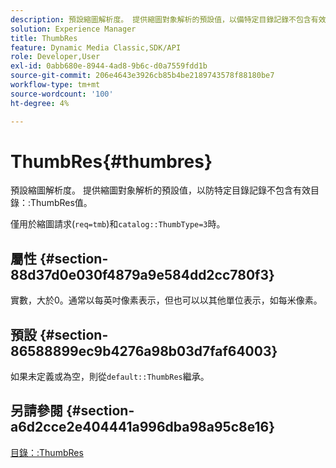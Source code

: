 ```yaml
---
description: 預設縮圖解析度。 提供縮圖對象解析的預設值，以備特定目錄記錄不包含有效的目錄ThumbRes值時使用。
solution: Experience Manager
title: ThumbRes
feature: Dynamic Media Classic,SDK/API
role: Developer,User
exl-id: 0abb680e-8944-4ad8-9b6c-d0a7559fdd1b
source-git-commit: 206e4643e3926cb85b4be2189743578f88180be7
workflow-type: tm+mt
source-wordcount: '100'
ht-degree: 4%

---
```


# ThumbRes{#thumbres}

預設縮圖解析度。 提供縮圖對象解析的預設值，以防特定目錄記錄不包含有效目錄：:ThumbRes值。

僅用於縮圖請求(`req=tmb`)和`catalog::ThumbType=3`時。

## 屬性 {#section-88d37d0e030f4879a9e584dd2cc780f3}

實數，大於0。通常以每英吋像素表示，但也可以以其他單位表示，如每米像素。

## 預設 {#section-86588899ec9b4276a98b03d7faf64003}

如果未定義或為空，則從`default::ThumbRes`繼承。

## 另請參閱 {#section-a6d2cce2e404441a996dba98a95c8e16}

[目錄：:ThumbRes](../../../../../is-api/image-catalog/image-serving-api-ref/c-image-catalog-reference/c-image-svg-data-reference/c-image-data-reference/r-thumbres-cat.md#reference-eedb9991397347c3bed5bd0a785c4c69)

